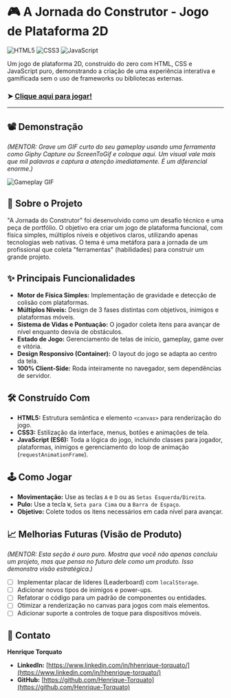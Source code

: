 # 🎮 A Jornada do Construtor - Jogo de Plataforma 2D

![HTML5](https://img.shields.io/badge/HTML5-E34F26?style=for-the-badge&logo=html5&logoColor=white) ![CSS3](https://img.shields.io/badge/CSS3-1572B6?style=for-the-badge&logo=css3&logoColor=white) ![JavaScript](https://img.shields.io/badge/JavaScript-F7DF1E?style=for-the-badge&logo=javascript&logoColor=black)

Um jogo de plataforma 2D, construído do zero com HTML, CSS e JavaScript puro, demonstrando a criação de uma experiência interativa e gamificada sem o uso de frameworks ou bibliotecas externas.

### ➤ [Clique aqui para jogar!](https://SEU-USUARIO.github.io/jornada-do-marceneiro/)

---

## 📽️ Demonstração

*(MENTOR: Grave um GIF curto do seu gameplay usando uma ferramenta como Giphy Capture ou ScreenToGif e coloque aqui. Um visual vale mais que mil palavras e captura a atenção imediatamente. É um diferencial enorme.)*

![Gameplay GIF](link-para-seu-gif-aqui.gif)

## 🎯 Sobre o Projeto

"A Jornada do Construtor" foi desenvolvido como um desafio técnico e uma peça de portfólio. O objetivo era criar um jogo de plataforma funcional, com física simples, múltiplos níveis e objetivos claros, utilizando apenas tecnologias web nativas. O tema é uma metáfora para a jornada de um profissional que coleta "ferramentas" (habilidades) para construir um grande projeto.

## ✨ Principais Funcionalidades

* **Motor de Física Simples:** Implementação de gravidade e detecção de colisão com plataformas.
* **Múltiplos Níveis:** Design de 3 fases distintas com objetivos, inimigos e plataformas móveis.
* **Sistema de Vidas e Pontuação:** O jogador coleta itens para avançar de nível enquanto desvia de obstáculos.
* **Estado de Jogo:** Gerenciamento de telas de início, gameplay, game over e vitória.
* **Design Responsivo (Container):** O layout do jogo se adapta ao centro da tela.
* **100% Client-Side:** Roda inteiramente no navegador, sem dependências de servidor.

## 🛠️ Construído Com

* **HTML5:** Estrutura semântica e elemento `<canvas>` para renderização do jogo.
* **CSS3:** Estilização da interface, menus, botões e animações de tela.
* **JavaScript (ES6):** Toda a lógica do jogo, incluindo classes para jogador, plataformas, inimigos e gerenciamento do loop de animação (`requestAnimationFrame`).

## 🕹️ Como Jogar

* **Movimentação:** Use as teclas `A` e `D` ou as `Setas Esquerda/Direita`.
* **Pulo:** Use a tecla `W`, `Seta para Cima` ou a `Barra de Espaço`.
* **Objetivo:** Colete todos os itens necessários em cada nível para avançar.

## 📈 Melhorias Futuras (Visão de Produto)

*(MENTOR: Esta seção é ouro puro. Mostra que você não apenas concluiu um projeto, mas que pensa no futuro dele como um produto. Isso demonstra visão estratégica.)*

* [ ] Implementar placar de líderes (Leaderboard) com `localStorage`.
* [ ] Adicionar novos tipos de inimigos e power-ups.
* [ ] Refatorar o código para um padrão de componentes ou entidades.
* [ ] Otimizar a renderização no canvas para jogos com mais elementos.
* [ ] Adicionar suporte a controles de toque para dispositivos móveis.

## 👤 Contato

**Henrique Torquato**

* **LinkedIn:** [https://www.linkedin.com/in/hhenrique-torquato/](https://www.linkedin.com/in/hhenrique-torquato/)
* **GitHub:** [https://github.com/Henrique-Torquato](https://github.com/Henrique-Torquato)
